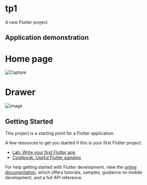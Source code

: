 # tp1

A new Flutter project.
## Application demonstration 
# Home page 
![Capture](https://github.com/osmel1/tp_flutter/assets/110778429/a536e060-be3b-4413-841d-287c19a985c4)

# Drawer 
![image](https://github.com/osmel1/tp_flutter/assets/110778429/3194ed8e-4472-483f-92b1-8baa1c17dc64)

## Getting Started

This project is a starting point for a Flutter application.

A few resources to get you started if this is your first Flutter project:

- [Lab: Write your first Flutter app](https://docs.flutter.dev/get-started/codelab)
- [Cookbook: Useful Flutter samples](https://docs.flutter.dev/cookbook)

For help getting started with Flutter development, view the
[online documentation](https://docs.flutter.dev/), which offers tutorials,
samples, guidance on mobile development, and a full API reference.
